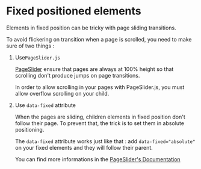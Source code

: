 # Fixed positioned elements

Elements in fixed position can be tricky with page sliding transitions.

To avoid flickering on transition when a page is scrolled, you need to make sure
of two things :

1. Use`PageSlider.js`

   [PageSlider][page-slider] ensure that pages are always at 100% height so that
   scrolling don't produce jumps on page transitions.

   In order to allow scrolling in your pages with PageSlider.js, you must allow
   overflow scrolling on your child.

2. Use `data-fixed` attribute

   When the pages are sliding, children elements in fixed position don't follow
   their page. To prevent that, the trick is to set them in absolute positioning.

   The `data-fixed` attribute works just like that : add  `data-fixed="absolute"`
   on your fixed elements and they will follow their parent.

   You can find more informations in the [PageSlider's Documentation](https://github.com/dorian-marchal/page-slider#fixed-elements-on-some-devices)

[page-slider]: https://github.com/dorian-marchal/page-slider
